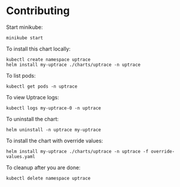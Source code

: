 # Contributing

Start minikube:

```shell
minikube start
```

To install this chart locally:

```shell
kubectl create namespace uptrace
helm install my-uptrace ./charts/uptrace -n uptrace
```

To list pods:

```shell
kubectl get pods -n uptrace
```

To view Uptrace logs:

```shell
kubectl logs my-uptrace-0 -n uptrace
```

To uninstall the chart:

```shell
helm uninstall -n uptrace my-uptrace
```

To install the chart with override values:

```shell
helm install my-uptrace ./charts/uptrace -n uptrace -f override-values.yaml
```

To cleanup after you are done:

```shell
kubectl delete namespace uptrace
```
